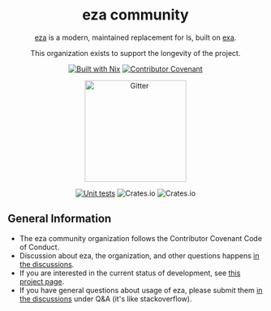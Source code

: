 <div align="center">

# eza community

[eza](https://github.com/eza-community/eza) is a modern, maintained replacement for ls, built on [exa](https://github.com/ogham/exa). 

This organization exists to support the longevity of the project.

[![Built with Nix](https://img.shields.io/badge/Built_With-Nix-5277C3.svg?logo=nixos&labelColor=73C3D5)](https://nixos.org)
[![Contributor Covenant](https://img.shields.io/badge/Contributor%20Covenant-2.1-4baaaa.svg)](https://github.com/eza-community/eza/blob/main/CODE_OF_CONDUCT.md)

<a href="https://matrix.to/#/#eza:gitter.im"><img alt="Gitter" src="https://img.shields.io/gitter/room/eza-community/eza?logo=element&link=https%3A%2F%2Fapp.gitter.im%2F%23%2Froom%2F%23eza%3Agitter.im&link=Gitter%20matrix%20room%20for%20Eza" width=200></a>

[![Unit tests](https://github.com/cafkafk/eza/actions/workflows/unit-tests.yml/badge.svg)](https://github.com/cafkafk/eza/actions/workflows/unit-tests.yml)
![Crates.io](https://img.shields.io/crates/v/eza?link=https%3A%2F%2Fcrates.io%2Fcrates%2Feza)
![Crates.io](https://img.shields.io/crates/l/eza?link=https%3A%2F%2Fgithub.com%2Fcafkafk%2Feza%2Fblob%2Fmain%2FLICENCE)

</div>

## General Information

- The eza community organization follows the Contributor Covenant Code of Conduct.
- Discussion about eza, the organization, and other questions happens [in the discussions](https://github.com/orgs/eza-community/discussions).
- If you are interested in the current status of development, see [this project page](https://github.com/orgs/eza-community/projects/1).
- If you have general questions about usage of eza, please submit them [in the discussions](https://github.com/orgs/eza-community/discussions) under Q&A (it's like stackoverflow).

